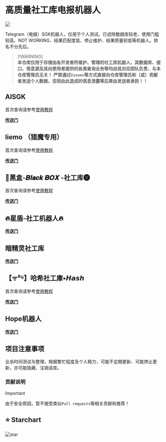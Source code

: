 # 高质量社工库电报机器人
![](https://img.shields.io/badge/Telegram-2CA5E0?style=&logo=telegram&logoColor=white)

Telegram（电报）SGK机器人，仅用于个人测试。已滤除数据库较老、使用门槛较高、NOT WORKING、结果匹配度低、停止维护、结果质量较低等机器人。排名不分先后。

> [!WARNING]\
> **本仓库仅用于存储由各开发者所维护、管理的社工库机器人，其数据库、接口、信息源及其向使用者提供的各类查询业务等均由其对应团队负责，与本仓库管理员无关！**
> **严禁通过`Issues`等方式直接向仓库管理员和（或）贡献者发送个人数据，否则由此造成的信息泄露等后果由发送者承担！！**

## AISGK
首次查询请参考[使用教程](https://telegra.ph/AISGK-05-17)

[**传送门**](https://t.me/aishegongkubot?start=AISGK_TDW5DW2V)

## liemo （猎魔专用）
首次查询请参考[使用教程](https://speak-1.gitbook.io/hh_liemo_bot)

[**传送门**](https://t.me/hh_liemo_bot?start=6320564014)

## 🔰黑盒-𝑩𝒍𝒂𝒄𝒌 𝑩𝑶𝑿 -社工库🅥
首次查询请参考[使用教程](https://telegra.ph/%E9%BB%91%E7%9B%92-%F0%9D%91%A9%F0%9D%92%8D%F0%9D%92%82%F0%9D%92%84%F0%9D%92%8C-%F0%9D%91%A9%F0%9D%91%B6%F0%9D%91%BF---%E7%A4%BE%E5%B7%A5%E5%BA%93%E4%BD%BF%E7%94%A8%E6%95%99%E7%A8%8B-08-23)

[**传送门**](https://t.me/BOXsgkbot?start=PTGKWiY)

## 🔥星盾-社工机器人🔥
[**传送门**](https://t.me/XingDun6Bot?start=dGLpzSL)

## 暗精灵社工库
[**传送门**](https://t.me/AJL01_bot?start=xkOLiW4qY1)

## 【ᯤ⁶ᴳ】哈希社工庫•𝙃𝙖𝙨𝙝
首次查询请参考[使用教程](https://telegra.ph/AnonymousSGK-05-08)

[**传送门**](https://t.me/AnonymousSGKbot)

## Hope机器人
[**传送门**](https://t.me/HereisHopeBot?start=6320564014)

## 项目注意事项
业余时间测试与整理，根据繁忙程度及个人精力，可能不定期更新、可能停止更新，亦可能隐藏、注销该库。

### 贡献说明
> [!IMPORTANT]
> 由于安全原因，暂不接受类似`Pull requests`等相关贡献和推荐！

## ⭐ Starchart
![star](https://starchart.cc/Rc-W024/SGK-bot.svg)
